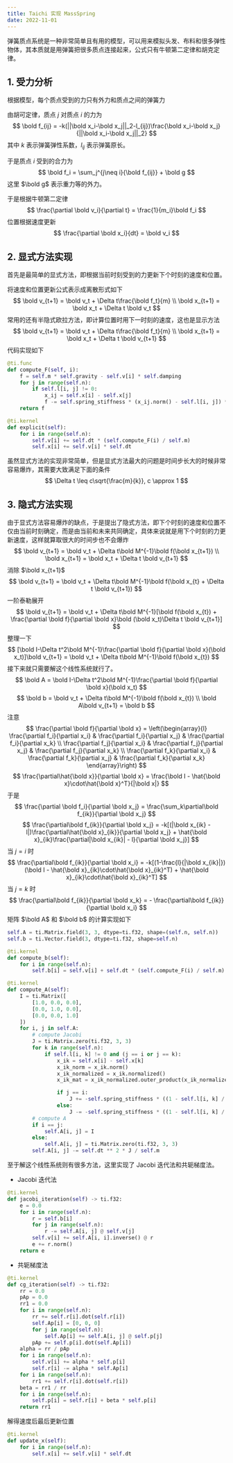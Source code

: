 ```yaml
---
title: Taichi 实现 MassSpring
date: 2022-11-01
---
```


弹簧质点系统是一种非常简单且有用的模型，可以用来模拟头发、布料和很多弹性物体，其本质就是用弹簧把很多质点连接起来，公式只有牛顿第二定律和胡克定律。

## 1. 受力分析

根据模型，每个质点受到的力只有外力和质点之间的弹簧力

由胡可定律，质点 $j$ 对质点 $i$ 的力为
$$
\bold f_{ij} = -k(||\bold x_i-\bold x_j||_2-l_{ij})\frac{\bold x_i-\bold x_j}{||\bold x_i-\bold x_j||_2}
$$
其中 $k$ 表示弹簧弹性系数，$l_{ij}$ 表示弹簧原长。

于是质点 $i$ 受到的合力为
$$
\bold f_i = \sum_j^{j\neq i}{\bold f_{ij}} + \bold g
$$
这里 $\bold g$ 表示重力等的外力。

于是根据牛顿第二定律
$$
\frac{\partial \bold v_i}{\partial t} = \frac{1}{m_i}\bold f_i
$$
位置根据速度更新
$$
\frac{\partial \bold x_i}{dt} = \bold v_i
$$

## 2. 显式方法实现

首先是最简单的显式方法，即根据当前时刻受到的力更新下个时刻的速度和位置。

将速度和位置更新公式表示成离散形式如下
$$
\bold v_{t+1} = \bold v_t + \Delta t\frac{\bold f_t}{m} \\
\bold x_{t+1} = \bold x_t + \Delta t \bold v_t
$$
常用的还有半隐式欧拉方法，即计算位置时用下一时刻的速度，这也是显示方法
$$
\bold v_{t+1} = \bold v_t + \Delta t\frac{\bold f_t}{m} \\
\bold x_{t+1} = \bold x_t + \Delta t \bold v_{t+1}
$$
代码实现如下
```python
@ti.func
def compute_F(self, i):
    f = self.m * self.gravity - self.v[i] * self.damping
    for j in range(self.n):
        if self.l[i, j] != 0:
            x_ij = self.x[i] - self.x[j]
            f -= self.spring_stiffness * (x_ij.norm() - self.l[i, j]) * x_ij.normalized()
    return f

@ti.kernel
def explicit(self):
    for i in range(self.n):
        self.v[i] += self.dt * (self.compute_F(i) / self.m)
        self.x[i] += self.v[i] * self.dt
```
虽然显式方法的实现非常简单，但是显式方法最大的问题是时间步长大的时候非常容易爆炸，其需要大致满足下面的条件
$$
\Delta t \leq c\sqrt{\frac{m}{k}}, c \approx 1
$$

## 3. 隐式方法实现

由于显式方法容易爆炸的缺点，于是提出了隐式方法，即下个时刻的速度和位置不仅由当前时刻确定，而是由当前和未来共同确定，具体来说就是用下个时刻的力更新速度，这样就算取很大的时间步也不会爆炸
$$
\bold v_{t+1} = \bold v_t + \Delta t\bold M^{-1}\bold f(\bold x_{t+1}) \\
\bold x_{t+1} = \bold x_t + \Delta t \bold v_{t+1}
$$
消除 $\bold x_{t+1}$
$$
\bold v_{t+1} = \bold v_t + \Delta t\bold M^{-1}\bold f(\bold x_{t} + \Delta t \bold v_{t+1})
$$
一阶泰勒展开
$$
\bold v_{t+1} = \bold v_t + \Delta t\bold M^{-1}[\bold f(\bold x_{t}) + \frac{\partial \bold f}{\partial \bold x}\bold (\bold x_t)\Delta t \bold v_{t+1}]
$$
整理一下
$$
[\bold I-\Delta t^2\bold M^{-1}\frac{\partial \bold f}{\partial \bold x}(\bold x_t)]\bold v_{t+1} = \bold v_t + \Delta t\bold M^{-1}\bold f(\bold x_{t})
$$
接下来就只需要解这个线性系统就行了。
$$
\bold A = \bold I-\Delta t^2\bold M^{-1}\frac{\partial \bold f}{\partial \bold x}(\bold x_t)
$$
$$
\bold b = \bold v_t + \Delta t\bold M^{-1}\bold f(\bold x_{t}) \\
\bold A\bold v_{t+1} = \bold b
$$
注意
$$
\frac{\partial \bold f}{\partial \bold x} = \left(\begin{array}{l}
\frac{\partial f_i}{\partial x_i} & \frac{\partial f_i}{\partial x_j} & \frac{\partial f_i}{\partial x_k} \\
\frac{\partial f_j}{\partial x_i} & \frac{\partial f_j}{\partial x_j} & \frac{\partial f_j}{\partial x_k} \\
\frac{\partial f_k}{\partial x_i} & \frac{\partial f_k}{\partial x_j} & \frac{\partial f_k}{\partial x_k}
\end{array}\right)
$$
$$
\frac{\partial\hat{\bold x}}{\partial \bold x} = \frac{\bold I - \hat{\bold x}\cdot\hat{\bold x}^T}{|\bold x|}
$$
于是
$$
\frac{\partial \bold f_i}{\partial \bold x_j} = \frac{\sum_k\partial\bold f_{ik}}{\partial \bold x_j}
$$
$$
\frac{\partial\bold f_{ik}}{\partial \bold x_j} = -k[(|\bold x_{ik} - l|)\frac{\partial\hat{\bold x}_{ik}}{\partial \bold x_j} + \hat{\bold x}_{ik}\frac{\partial|\bold x_{ik}| - l}{\partial \bold x_j}]
$$
当 $j = i$ 时
$$
\frac{\partial\bold f_{ik}}{\partial \bold x_i} = -k[(1-\frac{l}{|\bold x_{ik}|})(\bold I - \hat{\bold x}_{ik}\cdot\hat{\bold x}_{ik}^T) + \hat{\bold x}_{ik}\cdot\hat{\bold x}_{ik}^T]
$$
当 $j = k$ 时
$$
\frac{\partial\bold f_{ik}}{\partial \bold x_k} = - \frac{\partial\bold f_{ik}}{\partial \bold x_i}
$$
矩阵 $\bold A$ 和 $\bold b$ 的计算实现如下
```python
self.A = ti.Matrix.field(3, 3, dtype=ti.f32, shape=(self.n, self.n))
self.b = ti.Vector.field(3, dtype=ti.f32, shape=self.n)

@ti.kernel
def compute_b(self):
    for i in range(self.n):
        self.b[i] = self.v[i] + self.dt * (self.compute_F(i) / self.m)

@ti.kernel
def compute_A(self):
    I = ti.Matrix([
        [1.0, 0.0, 0.0],
        [0.0, 1.0, 0.0],
        [0.0, 0.0, 1.0]
    ])
    for i, j in self.A:
        # compute Jacobi
        J = ti.Matrix.zero(ti.f32, 3, 3)
        for k in range(self.n):
            if self.l[i, k] != 0 and (j == i or j == k):
                x_ik = self.x[i] - self.x[k]
                x_ik_norm = x_ik.norm()
                x_ik_normalized = x_ik.normalized()
                x_ik_mat = x_ik_normalized.outer_product(x_ik_normalized)

                if j == i:
                    J += -self.spring_stiffness * ((1 - self.l[i, k] / x_ik_norm) * (I - x_ik_mat) + x_ik_mat)
                else:
                    J -= -self.spring_stiffness * ((1 - self.l[i, k] / x_ik_norm) * (I - x_ik_mat) + x_ik_mat)
        # compute A
        if i == j:
            self.A[i, j] = I
        else:
            self.A[i, j] = ti.Matrix.zero(ti.f32, 3, 3)
        self.A[i, j] -= self.dt ** 2 * J / self.m
```
至于解这个线性系统则有很多方法，这里实现了 Jacobi 迭代法和共轭梯度法。

- Jacobi 迭代法
```python
@ti.kernel
def jacobi_iteration(self) -> ti.f32:
    e = 0.0
    for i in range(self.n):
        r = self.b[i]
        for j in range(self.n):
            r -= self.A[i, j] @ self.v[j]
        self.v[i] += self.A[i, i].inverse() @ r
        e += r.norm()
    return e
```
- 共轭梯度法
``` python
@ti.kernel
def cg_iteration(self) -> ti.f32:
    rr = 0.0
    pAp = 0.0
    rr1 = 0.0
    for i in range(self.n):
        rr += self.r[i].dot(self.r[i])
        self.Ap[i] = [0, 0, 0]
        for j in range(self.n):
            self.Ap[i] += self.A[i, j] @ self.p[j]
        pAp += self.p[i].dot(self.Ap[i])
    alpha = rr / pAp
    for i in range(self.n):
        self.v[i] += alpha * self.p[i]
        self.r[i] -= alpha * self.Ap[i]
    for i in range(self.n):
        rr1 += self.r[i].dot(self.r[i])
    beta = rr1 / rr
    for i in range(self.n):
        self.p[i] = self.r[i] + beta * self.p[i]
    return rr1
```
解得速度后最后更新位置
```python
@ti.kernel
def update_x(self):
    for i in range(self.n):
        self.x[i] += self.v[i] * self.dt
```